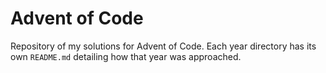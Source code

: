 # Advent of Code
Repository of my solutions for Advent of Code. Each year directory has its own `README.md` detailing how that year was approached.